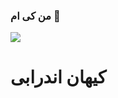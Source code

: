 
### من کی ام 👋
<img align="center" src="https://user-images.githubusercontent.com/113886118/190975491-f24615e4-fba1-4f37-8f0b-6042627132d6.jpeg"> 

<h1>کیهان اندرابی<h1>
